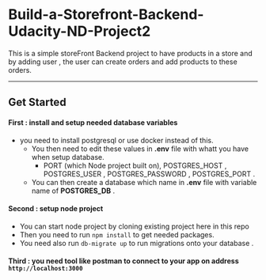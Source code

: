 # Build-a-Storefront-Backend-Udacity-ND-Project2
This is a simple storeFront Backend project to have products in a store and by adding user , the user can create orders and add products to these orders.
***
## Get Started
#### First : install and setup needed database variables
* you need to install postgresql or use docker instead of this.
  * You then need to edit these values in **.env** file with whatt you have when setup database.
     * PORT (which Node project built on), POSTGRES_HOST , POSTGRES_USER , POSTGRES_PASSWORD , POSTGRES_PORT .
  * You can then create a database which name in **.env** file with variable name of **POSTGRES_DB** .
#### Second : setup node project
* You can start node project by cloning existing project here in this repo 
* Then you need to run `npm install` to get needed packages.
* You need also run `db-migrate up` to run migrations onto your database .
#### Third : you need tool like postman to connect to your app on address `http://localhost:3000` 



   
